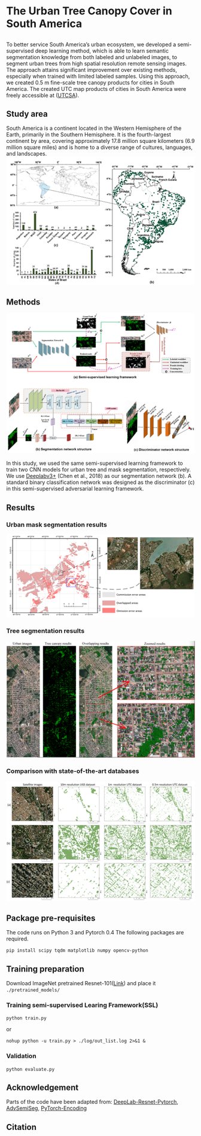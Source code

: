 # The Urban Tree Canopy Cover in South America


##
To better service South America’s urban ecosystem, we developed a semi-supervised deep learning method, which is able to learn semantic segmentation knowledge from both labeled and unlabeled images, to segment urban trees from high spatial resolution remote sensing images. The approach attains significant improvement over existing methods, especially when trained with limited labeled samples. 
Using this approach, we created 0.5 m fine-scale tree canopy products for  cities in South America. The created UTC map products of cities in South America were freely accessible at ([UTCSA](https://drive.google.com/drive/folders/1dlAOe4zDY9mYkxniSrUh8pZfQlzl12Gd?usp=drive_linkk)).

## Study area
South America is a continent located in the Western Hemisphere of the Earth, primarily in the Southern Hemisphere. It is the fourth-largest continent by area, covering approximately 17.8 million square kilometers (6.9 million square miles) and is home to a diverse range of cultures, languages, and landscapes. 
![](/figure/SouthAmerica.png)

## Methods

![](/figure/TreeSeg_Network.png)

In this study, we used the same semi-supervised learning framework to train two CNN models for urban tree and mask segmentation, respectively. 
We use [Deeplabv3+](https://github.com/VainF/DeepLabV3Plus-Pytorch) (Chen et al., 2018) as our segmentation network (b). 
A standard binary classification network was designed as the discriminator (c) in this semi-supervised adversarial learning framework.


## Results

### Urban mask segmentation results
![](/figure/urbanmask.png)

### Tree segmentation results
![](/figure/tree.png)


### Comparison with state-of-the-art databases
![](/figure/datasets.png)


## Package pre-requisites
The code runs on Python 3 and Pytorch 0.4 The following packages are required. 

```
pip install scipy tqdm matplotlib numpy opencv-python
```

## Training preparation

Download ImageNet pretrained Resnet-101([Link](https://download.pytorch.org/models/resnet101-5d3b4d8f.pth)) and place it ```./pretrained_models/```

### Training semi-supervised Learing Framework(SSL)
```
python train.py   
```
or
```
nohup python -u train.py > ./log/out_list.log 2>&1 &
``` 
### Validation 
```
python evaluate.py
```

## Acknowledgement

Parts of the code have been adapted from: 
[DeepLab-Resnet-Pytorch](https://github.com/speedinghzl/Pytorch-Deeplab), [AdvSemiSeg](https://github.com/hfslyc/AdvSemiSeg), [PyTorch-Encoding](https://github.com/zhanghang1989/PyTorch-Encoding)


## Citation

```

```

